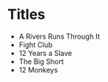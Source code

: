 # Titles 

- A Rivers Runs Through It
- Fight Club
- 12 Years a Slave
- The Big Short 
- 12 Monkeys
